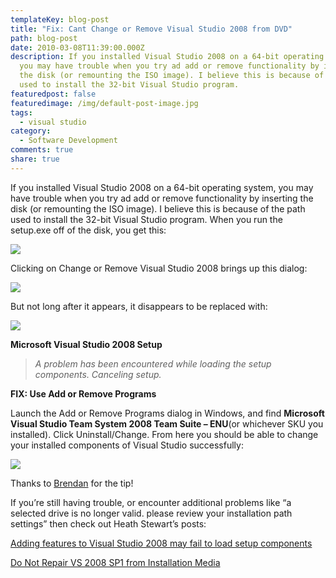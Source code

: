 ```yaml
---
templateKey: blog-post
title: "Fix: Cant Change or Remove Visual Studio 2008 from DVD"
path: blog-post
date: 2010-03-08T11:39:00.000Z
description: If you installed Visual Studio 2008 on a 64-bit operating system,
  you may have trouble when you try ad add or remove functionality by inserting
  the disk (or remounting the ISO image). I believe this is because of the path
  used to install the 32-bit Visual Studio program.
featuredpost: false
featuredimage: /img/default-post-image.jpg
tags:
  - visual studio
category:
  - Software Development
comments: true
share: true
---
```

If you installed Visual Studio 2008 on a 64-bit operating system, you may have trouble when you try ad add or remove functionality by inserting the disk (or remounting the ISO image). I believe this is because of the path used to install the 32-bit Visual Studio program. When you run the setup.exe off of the disk, you get this:

![](/img/change-or-remove.png)

Clicking on Change or Remove Visual Studio 2008 brings up this dialog:

![](/img/change-or-remove2.png)

But not long after it appears, it disappears to be replaced with:

![](/img/change-or-remove3.png)

**Microsoft Visual Studio 2008 Setup**

> *A problem has been encountered while loading the setup components. Canceling setup.*

**FIX: Use Add or Remove Programs**

Launch the Add or Remove Programs dialog in Windows, and find **Microsoft Visual Studio Team System 2008 Team Suite – ENU**(or whichever SKU you installed). Click Uninstall/Change. From here you should be able to change your installed components of Visual Studio successfully:

![](/img/change-or-remove4.png)

Thanks to [Brendan](http://brendan.enrick.com/) for the tip!

If you’re still having trouble, or encounter additional problems like “a selected drive is no longer valid. please review your installation path settings” then check out Heath Stewart’s posts:

[Adding features to Visual Studio 2008 may fail to load setup components](http://blogs.msdn.com/heaths/archive/2008/10/06/adding-features-to-visual-studio-2008-may-fail-to-load-setup-components.aspx)

[Do Not Repair VS 2008 SP1 from Installation Media](http://blogs.msdn.com/heaths/archive/2008/08/20/do-not-repair-vs-2008-sp1-from-installation-media.aspx)